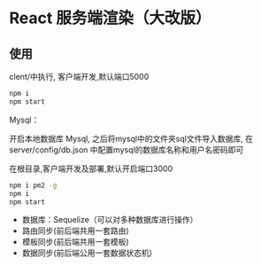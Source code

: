 # React 服务端渲染（大改版）

## 使用
clent/中执行, 客户端开发,默认端口5000

```bash
npm i
npm start
```


Mysql：

开启本地数据库 Mysql, 之后将mysql中的文件夹sql文件导入数据库, 
在server/config/db.json
中配置mysql的数据库名称和用户名密码即可

在根目录,客户端开发及部署,默认开启端口3000

```bash
npm i pm2 -g
npm i
npm start
```
* 数据库：Sequelize（可以对多种数据库进行操作）
* 路由同步(前后端共用一套路由)
* 模板同步(前后端共用一套模板)
* 数据同步(前后端公用一套数据状态机)
